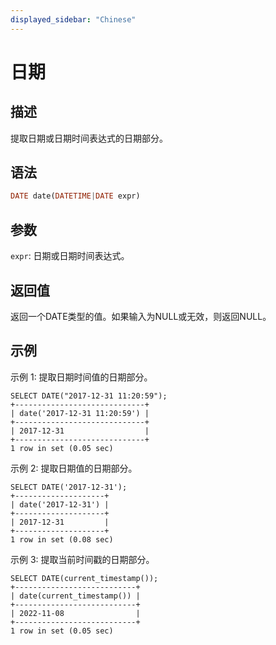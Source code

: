 ```yaml
---
displayed_sidebar: "Chinese"
---
```


# 日期

## 描述

提取日期或日期时间表达式的日期部分。

## 语法

```Haskell
DATE date(DATETIME|DATE expr)
```

## 参数

`expr`: 日期或日期时间表达式。

## 返回值

返回一个DATE类型的值。如果输入为NULL或无效，则返回NULL。

## 示例

示例 1: 提取日期时间值的日期部分。

```plaintext
SELECT DATE("2017-12-31 11:20:59");
+-----------------------------+
| date('2017-12-31 11:20:59') |
+-----------------------------+
| 2017-12-31                  |
+-----------------------------+
1 row in set (0.05 sec)
```

示例 2: 提取日期值的日期部分。

```plaintext
SELECT DATE('2017-12-31');
+--------------------+
| date('2017-12-31') |
+--------------------+
| 2017-12-31         |
+--------------------+
1 row in set (0.08 sec)
```

示例 3: 提取当前时间戳的日期部分。

```plaintext
SELECT DATE(current_timestamp());
+---------------------------+
| date(current_timestamp()) |
+---------------------------+
| 2022-11-08                |
+---------------------------+
1 row in set (0.05 sec)
```